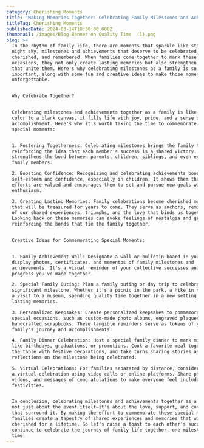 ```yaml
---
category: Cherishing Moments
title: 'Making Memories Together: Celebrating Family Milestones and Achievements'
titleTag: Cherishing Moments
publishedDate: 2024-03-14T18:30:00.000Z
thumbnail: /images/Blog Banner on Quality Time  (1).png
blog: >+
  In the rhythm of family life, there are moments that sparkle like stars in the
  night sky, milestones and achievements that deserve to be celebrated,
  cherished, and remembered. When families come together to mark these special
  occasions, they not only create lasting memories but also strengthen the bonds
  that unite them. Here's why celebrating milestones as a family is so
  important, along with some fun and creative ideas to make those moments
  unforgettable.


  Why Celebrate Together?


  Celebrating milestones and achievements together as a family is like adding
  color to a blank canvas, it fills life with joy, pride, and a sense of
  accomplishment. Here's why it's worth taking the time to commemorate these
  special moments:


  1. Fostering Togetherness: Celebrating milestones brings the family together,
  reinforcing the idea that each member's success is a shared victory. It
  strengthens the bond between parents, children, siblings, and even extended
  family members.

  2. Boosting Confidence: Recognizing and celebrating achievements boosts
  self-esteem and confidence, especially in children. It shows them that their
  efforts are valued and encourages them to set and pursue new goals with
  enthusiasm.

  3. Creating Lasting Memories: Family celebrations become cherished memories
  that will be treasured for years to come. They serve as anchors, reminding us
  of our shared experiences, triumphs, and the love that binds us together.
  Looking back on these memories can evoke feelings of nostalgia and gratitude,
  reinforcing the bonds that tie the family together.


  Creative Ideas for Commemorating Special Moments:


  1. Family Achievement Wall: Designate a wall or bulletin board in your home to
  display photos, certificates, and mementos of family milestones and
  achievements. It's a visual reminder of your collective successes and the
  progress you've made together.

  2. Special Family Outing: Plan a family outing or day trip to celebrate a
  significant milestone. Whether it's a picnic in the park, a hike in nature, or
  a visit to a museum, spending quality time together in a new setting creates
  lasting memories.

  3. Personalized Keepsakes: Create personalized keepsakes to commemorate
  special occasions, such as custom-made photo albums, engraved plaques, or
  handcrafted scrapbooks. These tangible reminders serve as tokens of your
  family's journey and accomplishments.

  4. Family Dinner Celebration: Host a special family dinner to mark milestones
  like birthdays, graduations, or promotions. Cook a favorite meal together, set
  the table with festive decorations, and take turns sharing stories and
  reflections on the milestone being celebrated.

  5. Virtual Celebrations: For families separated by distance, consider hosting
  a virtual celebration using video calls or online platforms. Share photos,
  videos, and messages of congratulations to make everyone feel included in the
  festivities.


  In conclusion, celebrating milestones and achievements together as a family is
  not just about the event itself—it's about the love, support, and connection
  that surround it. By making the effort to commemorate these special moments,
  families create a tapestry of shared experiences and memories that will be
  cherished for a lifetime. So let's raise a toast to each other's successes and
  continue to celebrate the journey of family life together, one milestone at a
  time.
---
```


